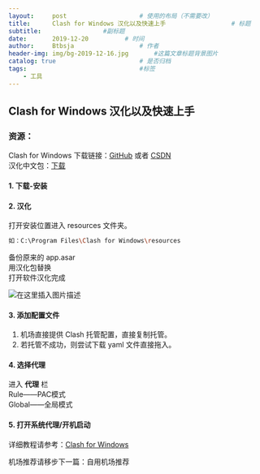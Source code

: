 ```yaml
---
layout:     post   				    # 使用的布局（不需要改）
title:      Clash for Windows 汉化以及快速上手				    # 标题 
subtitle:                 #副标题
date:       2019-12-20			# 时间
author:     Btbsja					# 作者
header-img: img/bg-2019-12-16.jpg	    #这篇文章标题背景图片
catalog: true 						# 是否归档
tags:								#标签
    - 工具
---
```


## Clash for Windows 汉化以及快速上手
### 资源：

Clash for Windows 下载链接：[GitHub](https://github.com/Fndroid/clash_for_windows_pkg/releases) 或者 [CSDN](https://download.csdn.net/download/Btbsja/12174353)  
汉化中文包：[下载](https://download.csdn.net/download/Btbsja/12174350)

#### 1. 下载-安装
#### 2. 汉化
打开安装位置进入 resources 文件夹。  

```bash
如：C:\Program Files\Clash for Windows\resources
```
备份原来的 app.asar   
用汉化包替换   
打开软件汉化完成  

![在这里插入图片描述](https://gitee.com/btbsja/BlogImg/raw/master/blog/2020/04/20200412080614.png)



#### 3. 添加配置文件

1. 机场直接提供 Clash 托管配置，直接复制托管。  
2. 若托管不成功，则尝试下载 yaml 文件直接拖入。 

#### 4. 选择代理
进入 **代理** 栏  
Rule——PAC模式  
Global——全局模式  

#### 5. 打开系统代理/开机启动

详细教程请参考：[Clash for Windows](https://docs.cfw.lbyczf.com/)

机场推荐请移步下一篇：自用机场推荐
